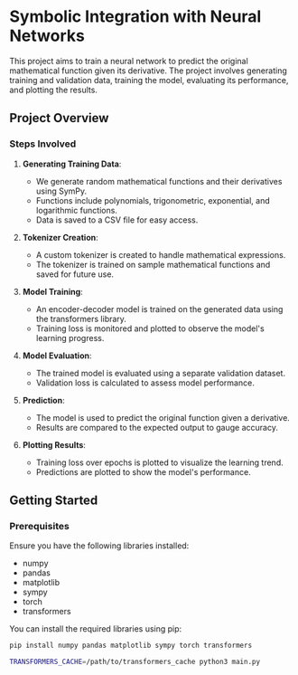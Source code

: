 # Symbolic Integration with Neural Networks

This project aims to train a neural network to predict the original mathematical function given its derivative. The project involves generating training and validation data, training the model, evaluating its performance, and plotting the results.

## Project Overview

### Steps Involved

1. **Generating Training Data**:
   - We generate random mathematical functions and their derivatives using SymPy.
   - Functions include polynomials, trigonometric, exponential, and logarithmic functions.
   - Data is saved to a CSV file for easy access.

2. **Tokenizer Creation**:
   - A custom tokenizer is created to handle mathematical expressions.
   - The tokenizer is trained on sample mathematical functions and saved for future use.

3. **Model Training**:
   - An encoder-decoder model is trained on the generated data using the transformers library.
   - Training loss is monitored and plotted to observe the model's learning progress.

4. **Model Evaluation**:
   - The trained model is evaluated using a separate validation dataset.
   - Validation loss is calculated to assess model performance.

5. **Prediction**:
   - The model is used to predict the original function given a derivative.
   - Results are compared to the expected output to gauge accuracy.

6. **Plotting Results**:
   - Training loss over epochs is plotted to visualize the learning trend.
   - Predictions are plotted to show the model's performance.

## Getting Started

### Prerequisites

Ensure you have the following libraries installed:
- numpy
- pandas
- matplotlib
- sympy
- torch
- transformers

You can install the required libraries using pip:

```bash
pip install numpy pandas matplotlib sympy torch transformers
```

```bash
TRANSFORMERS_CACHE=/path/to/transformers_cache python3 main.py
```